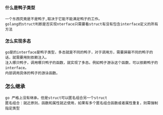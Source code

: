 #### 什么是鸭子类型

    一个东西究竟是不是鸭子,取决于它能不能满足鸭子的工作。
    golang的struct判断是否实现nterface只需要看struct有没有包含interface定义的所有方法
  
 #### 怎么实现多态
 
    go是的interface是鸭子类型，多态就是不同的鸭子，对于调用方，需要屏蔽不同的鸭子的话，就需要用到依赖注入。
    注入哪只鸭子，调用哪只鸭子的函数，就实现了多态。例如鸭子游泳这个函数，可以依赖鸭子的interface。
    内部调用具体的鸭子的游泳函数。
    
 ### 怎么继承   
 
    go 严格上没有继承。但是struct可以匿名组合另一个struct
    匿名组合：就近原则，函数和属性就近使用，如果有多个匿名组合函数或者属性重复，则需强制指定类型
  
    
